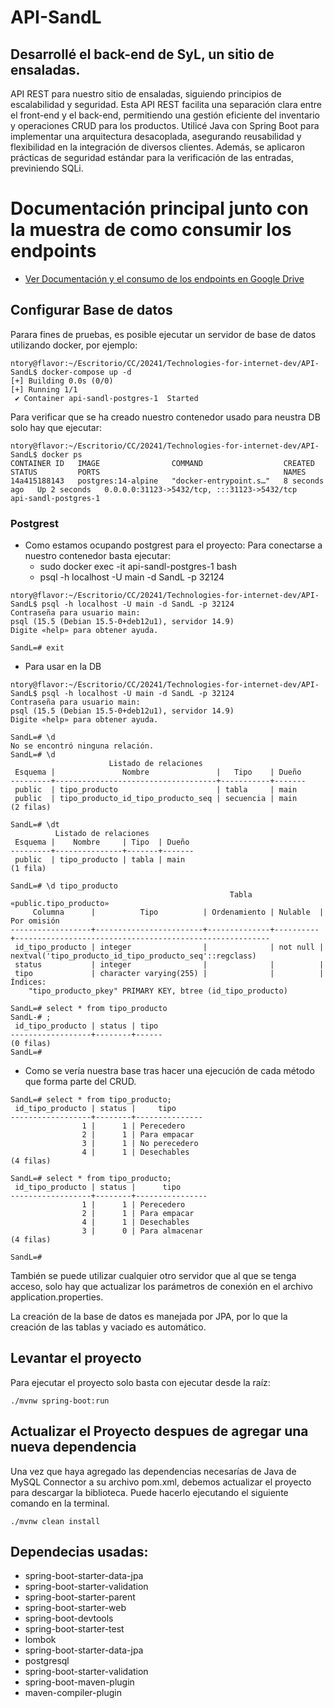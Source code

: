 # API-SandL

## Desarrollé el back-end de SyL, un sitio de ensaladas.

API REST para nuestro sitio de ensaladas, siguiendo principios de escalabilidad y seguridad. Esta API REST facilita una separación clara entre el front-end y el back-end, permitiendo una gestión eficiente del inventario y operaciones CRUD para los productos. Utilicé Java con Spring Boot para implementar una arquitectura desacoplada, asegurando reusabilidad y flexibilidad en la integración de diversos clientes. Además, se aplicaron prácticas de seguridad estándar para la verificación de las entradas, previniendo SQLi.

# Documentación principal junto con la muestra de como consumir los endpoints

* [Ver Documentación y el consumo de los endpoints en Google Drive](https://docs.google.com/document/d/10DyenawPkvvWHt3waOYHon-YulO3cR84jjAHlTgjZhM/edit?usp=sharing)

## Configurar Base de datos

Parara fines de pruebas, es posible ejecutar un servidor de base de datos utilizando docker,
por ejemplo:

```
ntory@flavor:~/Escritorio/CC/20241/Technologies-for-internet-dev/API-SandL$ docker-compose up -d
[+] Building 0.0s (0/0)
[+] Running 1/1
 ✔ Container api-sandl-postgres-1  Started       
```

Para verificar que se ha creado nuestro contenedor usado para neustra DB solo hay que ejecutar:
```
ntory@flavor:~/Escritorio/CC/20241/Technologies-for-internet-dev/API-SandL$ docker ps
CONTAINER ID   IMAGE                COMMAND                  CREATED         STATUS         PORTS                                         NAMES
14a415188143   postgres:14-alpine   "docker-entrypoint.s…"   8 seconds ago   Up 2 seconds   0.0.0.0:31123->5432/tcp, :::31123->5432/tcp   api-sandl-postgres-1
```

### Postgrest

- Como estamos ocupando postgrest para el proyecto: Para conectarse a nuestro contenedor basta ejecutar:
	- sudo docker exec -it api-sandl-postgres-1 bash
	- psql -h localhost -U main -d SandL -p 32124
```
ntory@flavor:~/Escritorio/CC/20241/Technologies-for-internet-dev/API-SandL$ psql -h localhost -U main -d SandL -p 32124
Contraseña para usuario main: 
psql (15.5 (Debian 15.5-0+deb12u1), servidor 14.9)
Digite «help» para obtener ayuda.

SandL=# exit
```

- Para usar en la DB
```
ntory@flavor:~/Escritorio/CC/20241/Technologies-for-internet-dev/API-SandL$ psql -h localhost -U main -d SandL -p 32124
Contraseña para usuario main: 
psql (15.5 (Debian 15.5-0+deb12u1), servidor 14.9)
Digite «help» para obtener ayuda.

SandL=# \d
No se encontró ninguna relación.
SandL=# \d
                      Listado de relaciones
 Esquema |               Nombre               |   Tipo    | Dueño 
---------+------------------------------------+-----------+-------
 public  | tipo_producto                      | tabla     | main
 public  | tipo_producto_id_tipo_producto_seq | secuencia | main
(2 filas)

SandL=# \dt
          Listado de relaciones
 Esquema |    Nombre     | Tipo  | Dueño 
---------+---------------+-------+-------
 public  | tipo_producto | tabla | main
(1 fila)

SandL=# \d tipo_producto
                                                 Tabla «public.tipo_producto»
     Columna      |          Tipo          | Ordenamiento | Nulable  |                       Por omisión                       
------------------+------------------------+--------------+----------+---------------------------------------------------------
 id_tipo_producto | integer                |              | not null | nextval('tipo_producto_id_tipo_producto_seq'::regclass)
 status           | integer                |              |          | 
 tipo             | character varying(255) |              |          | 
Índices:
    "tipo_producto_pkey" PRIMARY KEY, btree (id_tipo_producto)

SandL=# select * from tipo_producto
SandL-# ;
 id_tipo_producto | status | tipo 
------------------+--------+------
(0 filas)
SandL=# 
```

- Como se vería nuestra base tras hacer una ejecución de cada método que forma parte del CRUD.
```
SandL=# select * from tipo_producto;
 id_tipo_producto | status |     tipo      
------------------+--------+---------------
                1 |      1 | Perecedero
                2 |      1 | Para empacar
                3 |      1 | No perecedero
                4 |      1 | Desechables
(4 filas)

SandL=# select * from tipo_producto;
 id_tipo_producto | status |      tipo      
------------------+--------+----------------
                1 |      1 | Perecedero
                2 |      1 | Para empacar
                4 |      1 | Desechables
                3 |      0 | Para almacenar
(4 filas)

SandL=#
```

También se puede utilizar cualquier otro servidor que al que se tenga acceso, solo hay que
actualizar los parámetros de conexión en el archivo application.properties.

La creación de la base de datos es manejada por JPA, por lo que la creación de las tablas y vaciado es automático.  

## Levantar el proyecto
Para ejecutar el proyecto solo basta con ejecutar desde la raíz:
```
./mvnw spring-boot:run
```

## Actualizar el Proyecto despues de agregar una nueva dependencia

Una vez que haya agregado las dependencias necesarías de Java de MySQL Connector a su archivo pom.xml, debemos actualizar el proyecto para descargar la biblioteca. Puede hacerlo ejecutando el siguiente comando en la terminal.

```
./mvnw clean install
```

## Dependecias usadas:

- spring-boot-starter-data-jpa
- spring-boot-starter-validation
- spring-boot-starter-parent
- spring-boot-starter-web
- spring-boot-devtools
- spring-boot-starter-test
- lombok
- spring-boot-starter-data-jpa
- postgresql
- spring-boot-starter-validation
- spring-boot-maven-plugin
- maven-compiler-plugin
